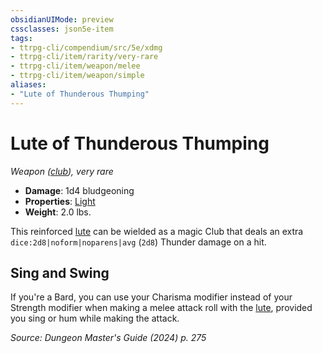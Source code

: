 ```yaml
---
obsidianUIMode: preview
cssclasses: json5e-item
tags:
- ttrpg-cli/compendium/src/5e/xdmg
- ttrpg-cli/item/rarity/very-rare
- ttrpg-cli/item/weapon/melee
- ttrpg-cli/item/weapon/simple
aliases: 
- "Lute of Thunderous Thumping"
---
```

# Lute of Thunderous Thumping
*Weapon ([club](/3-Mechanics/CLI/items/club-xphb.md)), very rare*  


- **Damage**: 1d4 bludgeoning
- **Properties**: [Light](/3-Mechanics/CLI/item-properties.md#Light)
- **Weight**: 2.0 lbs.

This reinforced [lute](/3-Mechanics/CLI/items/lute-xphb.md) can be wielded as a magic Club that deals an extra `dice:2d8|noform|noparens|avg` (`2d8`) Thunder damage on a hit.

## Sing and Swing

If you're a Bard, you can use your Charisma modifier instead of your Strength modifier when making a melee attack roll with the [lute](/3-Mechanics/CLI/items/lute-xphb.md), provided you sing or hum while making the attack.

*Source: Dungeon Master's Guide (2024) p. 275*